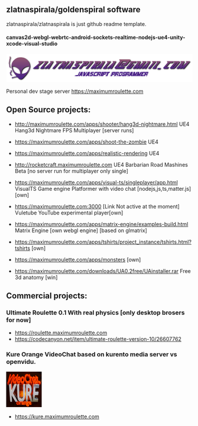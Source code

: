 ## zlatnaspirala/goldenspiral software

zlatnaspirala/zlatnaspirala is just github readme template.
#### canvas2d-webgl-webrtc-android-sockets-realtime-nodejs-ue4-unity-xcode-visual-studio
![](https://github.com/zlatnaspirala/zlatnaspirala/blob/master/images/nikola_lukic.png)

Personal dev stage server https://maximumroulette.com

## Open Source projects:

 - http://maximumroulette.com/apps/shooter/hang3d-nightmare.html  UE4 Hang3d Nightmare FPS Multiplayer [server runs]
 
 - https://maximumroulette.com/apps/shoot-the-zombie  UE4

 - https://maximumroulette.com/apps/realistic-rendering  UE4

 - http://rocketcraft.maximumroulette.com  UE4 Barbarian Road Mashines Beta [no server run for multiplayer only single]

 - https://maximumroulette.com/apps/visual-ts/singleplayer/app.html VisualTS Game engine Platformer with video chat [nodejs,js,ts,matter.js] [own]

 - https://maximumroulette.com:3000 [Link Not active at the moment]  Vuletube YouTube experimental player[own]

 - https://maximumroulette.com/apps/matrix-engine/examples-build.html  Matrix Engine [own webgl engine] [based on glmatrix]

 - https://maximumroulette.com/apps/tshirts/project_instance/tshirts.html?tshirts [own]

 - https://maximumroulette.com/apps/monsters [own]

 - https://maximumroulette.com/downloads/UA0.2free/UAinstaller.rar Free 3d anatomy [win]

## Commercial projects:

### Ultimate Roulette 0.1 With real physics [only desktop brosers for now]
 - https://roulette.maximumroulette.com
 - https://codecanyon.net/item/ultimate-roulette-version-10/26607762

### Kure Orange VideoChat based on kurento media server vs openvidu.

![KURE](https://github.com/zlatnaspirala/zlatnaspirala/blob/master/images/favicon-96x96.png)

 - https://kure.maximumroulette.com

